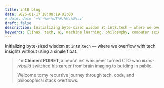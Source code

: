```yaml
---
title: int8 blog
date: 2025-01-17T18:08:19+01:00
# date: date '+%Y-%m-%dT%H:%M:%S%:z'
draft: false
description: Initializing byte-sized wisdom at int8.tech — where we overflow with tech insights without using a single float.
keywords: [linux, tech, ai, machine learning, philosophy, computer science]
---
```


Initializing byte-sized wisdom at `int8.tech` — where we overflow with tech insights without using a single float.

> I'm **Clément POIRET**, a neural net whisperer turned CTO who *nixos-rebuild* switched his career from brain imaging
> to building in public.
>
> Welcome to my recursive journey through tech, code, and philosophical stack overflows.

